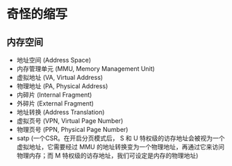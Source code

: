 # 奇怪的缩写

## 内存空间

- 地址空间 (Address Space)
- 内存管理单元 (MMU, Memory Management Unit)
- 虚拟地址 (VA, Virtual Address)
- 物理地址 (PA, Physical Address)
- 内碎片 (Internal Fragment)
- 外碎片 (External Fragment)
- 地址转换 (Address Translation)
- 虚拟页号 (VPN, Virtual Page Number)
- 物理页号 (PPN, Physical Page Number)
- satp (一个CSR。在开启分页模式后， S 和 U 特权级的访存地址会被视为一个虚拟地址，它需要经过 MMU 的地址转换变为一个物理地址，再通过它来访问物理内存；而 M 特权级的访存地址，我们可设定是内存的物理地址)
